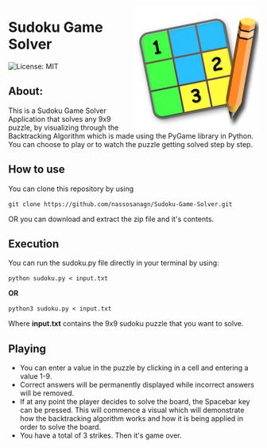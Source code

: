 <p><img align="right" src="./pngegg.png" width="250" height="250" /></p>

# Sudoku Game Solver
![License: MIT](https://img.shields.io/badge/License-MIT-blue.svg)

## About:

This is a Sudoku Game Solver Application that solves any 9x9 puzzle, by visualizing through the Backtracking Algorithm which is made using the PyGame library in Python.
You can choose to play or to watch the puzzle getting solved step by step.

## How to use

You can clone this repository by using

    git clone https://github.com/nassosanagn/Sudoku-Game-Solver.git

OR you can download and extract the zip file and it's contents.

## Execution

You can run the sudoku.py file directly in your terminal by using:

    python sudoku.py < input.txt  
**OR**

    python3 sudoku.py < input.txt

Where **input.txt** contains the 9x9 sudoku puzzle that you want to solve.
 
 ## Playing
 
 - You can enter a value in the puzzle by clicking in a cell and entering a value 1-9.
 - Correct answers will be permanently displayed while incorrect answers will be removed.
 - If at any point the player decides to solve the board, the Spacebar key can be pressed. This will commence a visual which will demonstrate how the backtracking algorithm works and how it is being applied in order to solve the board.
 - You have a total of 3 strikes. Then it's game over.

